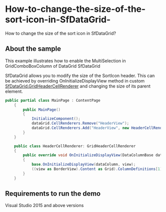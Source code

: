 # How-to-change-the-size-of-the-sort-icon-in-SfDataGrid-
How to change the size of the sort icon in SfDataGrid?

## About the sample
This example illustrates how to enable the MultiSelection in GridComboBoxColumn of DataGrid SfDataGrid

SfDataGrid allows you to modify the size of the SortIcon header. This can be achieved by overriding OnInitializeDisplayView method in custom [SfDataGrid.GridHeaderCellRenderer](https://help.syncfusion.com/cr/cref_files/xamarin/Syncfusion.SfDataGrid.XForms~Syncfusion.SfDataGrid.XForms.GridHeaderCellRenderer.html) and changing the size of its parent element.

```c#
public partial class MainPage : ContentPage
    {
        public MainPage()
        {
            InitializeComponent();
            dataGrid.CellRenderers.Remove("HeaderView");
            dataGrid.CellRenderers.Add("HeaderView", new HeaderCellRenderer());
        }
    }

    public class HeaderCellRenderer: GridHeaderCellRenderer
    {
        public override void OnInitializeDisplayView(DataColumnBase dataColumn, ContentView view)
        {
            base.OnInitializeDisplayView(dataColumn, view);
            ((view as BorderView).Content as Grid).ColumnDefinitions[1].Width = new GridLength(20, GridUnitType.Absolute);
        }
    }

```

## Requirements to run the demo
Visual Studio 2015 and above versions

